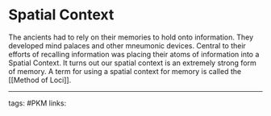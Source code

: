 # Spatial Context
The ancients had to rely on their memories to hold onto information. They developed mind palaces and other mneumonic devices. Central to their efforts of recalling information was placing their atoms of information into a Spatial Context. It turns out our spatial context is an extremely strong form of memory. A term for using a spatial context for memory is called the [[Method of Loci]].

---
tags: #PKM
links: 